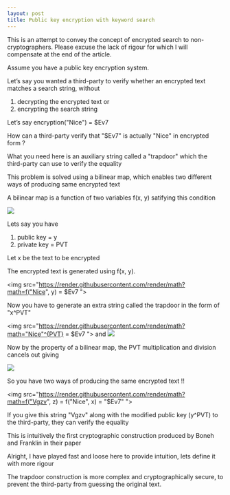```yaml
---
layout: post
title: Public key encryption with keyword search
---
```


This is an attempt to convey the concept of encrypted search to non-cryptographers. Please excuse the lack of rigour for which I will compensate at the end of the article.

Assume you have a public key encryption system.

Let’s say you wanted a third-party to verify whether an encrypted text matches a search string, without 
1. decrypting the encrypted text or 
2. encrypting the search string

Let’s say encryption("Nice") = $Ev7

How can a third-party verify that "$Ev7" is actually "Nice" in encrypted form ?

What you need here is an auxiliary string called a "trapdoor" which the third-party can use to verify the equality

This problem is solved using a bilinear map, which enables two different ways of producing same encrypted text

A bilinear map is a function of two variables f(x, y) satifying this condition

<img src="https://render.githubusercontent.com/render/math?math=f(x^{a}, y^{y}) = f(x, y)^{ab} ">

Lets say you have
1. public key = y
2. private key = PVT

Let x be the text to be encrypted

The encrypted text is generated using f(x, y).

<img src="https://render.githubusercontent.com/render/math?math=f("Nice", y) = $Ev7 ">

Now you have to generate an extra string called the trapdoor in the form of "x^PVT"

<img src="https://render.githubusercontent.com/render/math?math="Nice"^{PVT} = $Ev7 ">
and
<img src="https://render.githubusercontent.com/render/math?math=y^{1/PVT} = z ">

Now by the property of a bilinear map, the PVT multiplication and division cancels out giving

<img src="https://render.githubusercontent.com/render/math?math=f(x^{PVT}, y^{1/PVT}) = f(x, y) = $Ev7 ">

So you have two ways of producing the same encrypted text !!

<img src="https://render.githubusercontent.com/render/math?math=f("Vgzv", z) = f("Nice", x) = "$Ev7" ">

If you give this string "Vgzv" along with the modified public key (y^PVT) to the third-party, they can verify the equality

This is intuitively the first cryptographic construction produced by Boneh and Franklin in their paper

Alright, I have played fast and loose here to provide intuition, lets define it with more rigour

The trapdoor construction is more complex and cryptographically secure, to prevent the third-party from guessing the original text.

